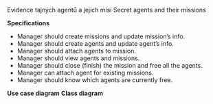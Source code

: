 Evidence tajných agentů a jejich misí
Secret agents and their missions

**Specifications**
 + Manager should create missions and update mission’s info.
 + Manager should create agents and update agent’s info.
 + Manager should attach agents to mission.
 + Manager should view agents and missions.
 + Manager should close (finish) the mission and free all the agents.
 + Manager can attach agent for existing missions.
 + Manager should know which agents are currently free.

**Use case diagram**
**Class diagram**